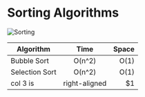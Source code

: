 # Sorting Algorithms

![Sorting](https://media.giphy.com/media/2UqWA20weXLPRQW5xQ/giphy.gif)

| Algorithm      |     Time      | Space |
| -------------- | :-----------: | ----: |
| Bubble Sort    |    O(n^2)     |  O(1) |
| Selection Sort |    O(n^2)     |  O(1) |
| col 3 is       | right-aligned |    $1 |
